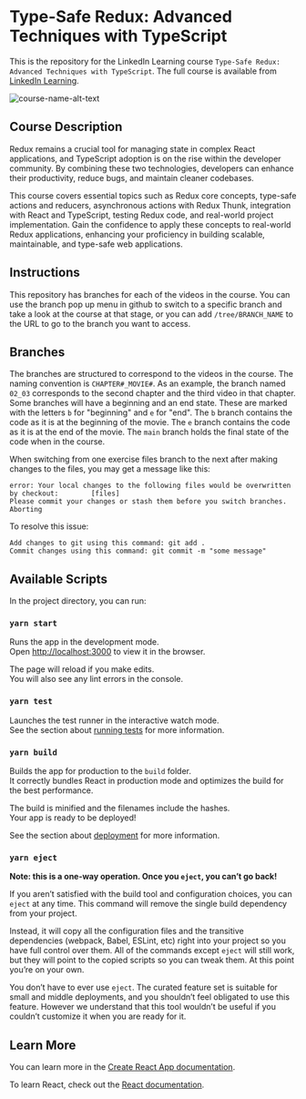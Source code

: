 # Type-Safe Redux: Advanced Techniques with TypeScript
This is the repository for the LinkedIn Learning course `Type-Safe Redux: Advanced Techniques with TypeScript`. The full course is available from [LinkedIn Learning][lil-course-url].

![course-name-alt-text][lil-thumbnail-url] 

## Course Description

<p>Redux remains a crucial tool for managing state in complex React applications, and TypeScript adoption is on the rise within the developer community. By combining these two technologies, developers can enhance their productivity, reduce bugs, and maintain cleaner codebases.
</p><p> 
This course covers essential topics such as Redux core concepts, type-safe actions and reducers, asynchronous actions with Redux Thunk, integration with React and TypeScript, testing Redux code, and real-world project implementation. Gain the confidence to apply these concepts to real-world Redux applications, enhancing your proficiency in building scalable, maintainable, and type-safe web applications.

## Instructions
This repository has branches for each of the videos in the course. You can use the branch pop up menu in github to switch to a specific branch and take a look at the course at that stage, or you can add `/tree/BRANCH_NAME` to the URL to go to the branch you want to access.

## Branches
The branches are structured to correspond to the videos in the course. The naming convention is `CHAPTER#_MOVIE#`. As an example, the branch named `02_03` corresponds to the second chapter and the third video in that chapter. 
Some branches will have a beginning and an end state. These are marked with the letters `b` for "beginning" and `e` for "end". The `b` branch contains the code as it is at the beginning of the movie. The `e` branch contains the code as it is at the end of the movie. The `main` branch holds the final state of the code when in the course.

When switching from one exercise files branch to the next after making changes to the files, you may get a message like this:

    error: Your local changes to the following files would be overwritten by checkout:        [files]
    Please commit your changes or stash them before you switch branches.
    Aborting

To resolve this issue:
	
    Add changes to git using this command: git add .
	Commit changes using this command: git commit -m "some message"


## Available Scripts

In the project directory, you can run:

### `yarn start`

Runs the app in the development mode.\
Open [http://localhost:3000](http://localhost:3000) to view it in the browser.

The page will reload if you make edits.\
You will also see any lint errors in the console.

### `yarn test`

Launches the test runner in the interactive watch mode.\
See the section about [running tests](https://facebook.github.io/create-react-app/docs/running-tests) for more information.

### `yarn build`

Builds the app for production to the `build` folder.\
It correctly bundles React in production mode and optimizes the build for the best performance.

The build is minified and the filenames include the hashes.\
Your app is ready to be deployed!

See the section about [deployment](https://facebook.github.io/create-react-app/docs/deployment) for more information.

### `yarn eject`

**Note: this is a one-way operation. Once you `eject`, you can’t go back!**

If you aren’t satisfied with the build tool and configuration choices, you can `eject` at any time. This command will remove the single build dependency from your project.

Instead, it will copy all the configuration files and the transitive dependencies (webpack, Babel, ESLint, etc) right into your project so you have full control over them. All of the commands except `eject` will still work, but they will point to the copied scripts so you can tweak them. At this point you’re on your own.

You don’t have to ever use `eject`. The curated feature set is suitable for small and middle deployments, and you shouldn’t feel obligated to use this feature. However we understand that this tool wouldn’t be useful if you couldn’t customize it when you are ready for it.

## Learn More

You can learn more in the [Create React App documentation](https://facebook.github.io/create-react-app/docs/getting-started).

To learn React, check out the [React documentation](https://reactjs.org/).



[0]: # (Replace these placeholder URLs with actual course URLs)

[lil-course-url]: https://www.linkedin.com/learning/type-safe-redux-advanced-techniques-with-typescript
[lil-thumbnail-url]: https://media.licdn.com/dms/image/v2/D4D0DAQE6HJPx5BBuKw/learning-public-crop_675_1200/learning-public-crop_675_1200/0/1732064112528?e=2147483647&v=beta&t=FZb_LZDET39NY6Cq3ikunHzK7ytKLXKcAwXXtRfa_LU
